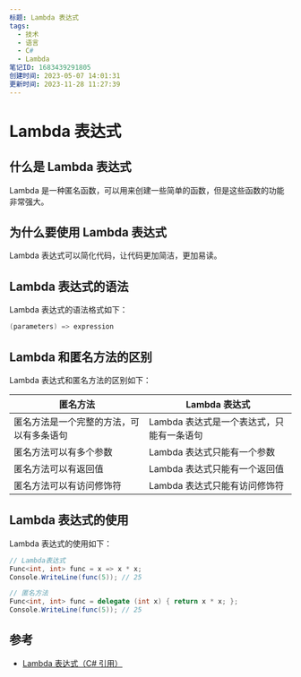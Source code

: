 ```yaml
---
标题: Lambda 表达式
tags:
  - 技术
  - 语言
  - C#
  - Lambda
笔记ID: 1683439291805
创建时间: 2023-05-07 14:01:31
更新时间: 2023-11-28 11:27:39
---
```


# Lambda 表达式

## 什么是 Lambda 表达式

Lambda 是一种匿名函数，可以用来创建一些简单的函数，但是这些函数的功能非常强大。

## 为什么要使用 Lambda 表达式

Lambda 表达式可以简化代码，让代码更加简洁，更加易读。

## Lambda 表达式的语法

Lambda 表达式的语法格式如下：

```C#
(parameters) => expression
```

## Lambda 和匿名方法的区别

Lambda 表达式和匿名方法的区别如下：

| 匿名方法 | Lambda 表达式 |
| --- | --- |
| 匿名方法是一个完整的方法，可以有多条语句 | Lambda 表达式是一个表达式，只能有一条语句 |
| 匿名方法可以有多个参数 | Lambda 表达式只能有一个参数 |
| 匿名方法可以有返回值 | Lambda 表达式只能有一个返回值 |
| 匿名方法可以有访问修饰符 | Lambda 表达式只能有访问修饰符 |

## Lambda 表达式的使用

Lambda 表达式的使用如下：

```C#
// Lambda表达式
Func<int, int> func = x => x * x;
Console.WriteLine(func(5)); // 25

// 匿名方法
Func<int, int> func = delegate (int x) { return x * x; };
Console.WriteLine(func(5)); // 25
```

## 参考

- [Lambda 表达式（C# 引用）](https://learn.microsoft.com/zh-cn/dotnet/csharp/language-reference/operators/lambda-expressions)
